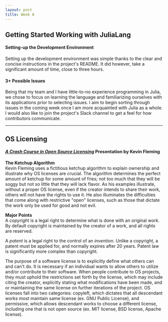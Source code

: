 ```yaml
---
layout: post
title: Week 6
---
```


## Getting Started Working with JuliaLang
#### Setting-up the Development Environment
Setting up the development environment was simple thanks to the clear and concise instructions in the project's README. It did however, take a significant amount of time, close to three hours.

#### 3+ Possible Issues
Being that my team and I have little-to-no experience programming in Julia, we chose to focus on learning the language and familiarizing ourselves with its applications prior to selecting issues. I aim to begin sorting through issues in the coming week once I am more acquainted with Julia as a whole. I would also like to join the project's Slack channel to get a feel for how contributors communicate.

---
## OS Licensing
#### *[A Crash Course in Open Source Licensing](https://youtu.be/cJIi-hIlCQM)* Presentation by Kevin Fleming

**The Ketchup Algorithm**  
Kevin Fleming uses a fictitious ketchup algorithm to explain ownership and illustrate why OS licenses are crucial. The algorithm determines the perfect amount of ketchup for some amount of fries; not too much that they will be soggy but not so little that they will lack flavor. As his examples illustrate, without a proper OS license, even if the creator intends to share their work, others will not have the rights to use it. He also illuminates the difficulties that come along with restrictive "open" licenses, such as those that dictate the work only be used for good and not evil.

**Major Points**  
A *copyright* is a legal right to determine what is done with an original work. By default copyright is maintained by the creator of a work, and all rights are reserved.

A *patent* is a legal right to the control of an *invention*. Unlike a copyright, a patent must be applied for, and normally expires after 20 years. Patent law is significantly more complex than copyright.

The purpose of a software license is to explicitly define what others can and can't do. It is necessary if an individual wants to allow others to utilize and/or contribute to their software.
When people contribute to OS projects, they must uphold the restrictions set forth by the license, which may include citing the creator, explicitly stating what modifications have been made, and or maintaining the same license on further iterations of the project. OS licenses fall into two categories: copyleft, which dictates that all descendant works most maintain same license (ex. GNU Public License), and permissive, which allows descendant works to choose a different license, including one that is not open source	(ex. MIT license, BSD license, Apache license).
